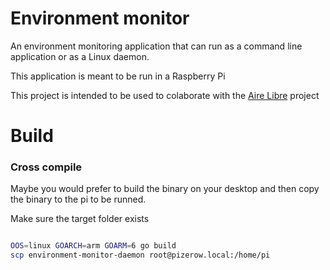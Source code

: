 # Environment monitor

An environment monitoring application that can run as a command line application or as a Linux daemon.

This application is meant to be run in a Raspberry Pi

This project is intended to be used to colaborate with the [Aire Libre](http://airelib.re/) project

# Build

### Cross compile
Maybe you would prefer to build the binary on your desktop and then copy the binary to the pi to be runned.

Make sure the target folder exists

```bash

```

```bash
OOS=linux GOARCH=arm GOARM=6 go build
scp environment-monitor-daemon root@pizerow.local:/home/pi
```